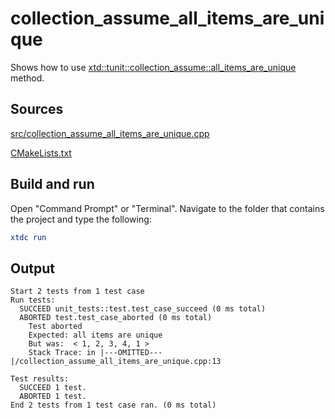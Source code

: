 # collection_assume_all_items_are_unique

Shows how to use [xtd::tunit::collection_assume::all_items_are_unique](https://gammasoft71.github.io/xtd/reference_guides/latest/classxtd_1_1tunit_1_1collection__assume.html#a27bcdcd1d0c91869ba1115f91ef01780) method.

## Sources

[src/collection_assume_all_items_are_unique.cpp](src/collection_assume_all_items_are_unique.cpp)

[CMakeLists.txt](CMakeLists.txt)

## Build and run

Open "Command Prompt" or "Terminal". Navigate to the folder that contains the project and type the following:

```cmake
xtdc run
```

## Output

```
Start 2 tests from 1 test case
Run tests:
  SUCCEED unit_tests::test.test_case_succeed (0 ms total)
  ABORTED test.test_case_aborted (0 ms total)
    Test aborted
    Expected: all items are unique
    But was:  < 1, 2, 3, 4, 1 >
    Stack Trace: in |---OMITTED---|/collection_assume_all_items_are_unique.cpp:13

Test results:
  SUCCEED 1 test.
  ABORTED 1 test.
End 2 tests from 1 test case ran. (0 ms total)
```
